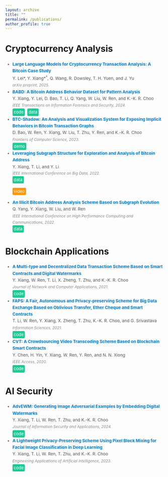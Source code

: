 ```yaml
---
layout: archive
title: ""
permalink: /publications/
author_profile: true
---
```


<!-- {% if author.googlescholar %}
  You can also find my articles on <u><a href="{{author.googlescholar}}">my Google Scholar profile</a>.</u>
{% endif %}

{% include base_path %}

{% for post in site.publications reversed %}
  {% include archive-single.html %}
{% endfor %} -->

# Cryptocurrency Analysis

<div style="margin: 3px 0; padding: 3px;">
  <ul style="margin: 0; padding-left: 20px; font-size: 0.95em; color: #555; line-height: 1.6;">
    <li>
      <strong>
        <a href="https://arxiv.org/abs/2501.18158" style="text-decoration: none; color: #007acc;">
          Large Language Models for Cryptocurrency Transaction Analysis: A Bitcoin Case Study
        </a>
      </strong><br />
      <span>
        Y. Lei*, Y. Xiang*<sup>†</sup>, Q. Wang, R. Dowsley, T. H. Yuen, and J. Yu
      </span><br />
      <em style="font-size: 0.9em; color: #888;">arXiv preprint, 2025.</em>
    </li>
    <li>
      <strong>
        <a href="https://doi.org/10.1109/TIFS.2023.3347894" style="text-decoration: none; color: #007acc;">
          BABD: A Bitcoin Address Behavior Dataset for Pattern Analysis
        </a>
      </strong><br />
      <span>
        Y. Xiang, Y. Lei, D. Bao, T. Li, Q. Yang, W. Liu, W. Ren, and K.-K. R. Choo
      </span><br />
      <em style="font-size: 0.9em; color: #888;">IEEE Transactions on Information Forensics and Security, 2024.</em><br />
      <a href="https://github.com/Y-Xiang-hub/Bitcoin-Address-Behavior-Analysis" style="background-color: #20c997; color: white; padding: 1px 4px; text-decoration: none; border-radius: 4px; display: inline-block; margin-right: 4px;"
         onmouseover="this.style.backgroundColor='#1a6f5c'"
         onmouseout="this.style.backgroundColor='#20c997'">code</a>
      <a href="https://www.kaggle.com/datasets/lemonx/babd13" style="background-color: #20c997; color: white; padding: 1px 4px; text-decoration: none; border-radius: 4px; display: inline-block;"
         onmouseover="this.style.backgroundColor='#1a6f5c'"
         onmouseout="this.style.backgroundColor='#20c997'">data</a>
    </li>
    <li>
      <strong>
        <a href="https://doi.org/10.1007/s11704-023-2531-0" style="text-decoration: none; color: #007acc;">
          BTC-Shadow: An Analysis and Visualization System for Exposing Implicit Behaviors in Bitcoin Transaction Graphs
        </a>
      </strong><br />
      <span>
        D. Bao, W. Ren, Y. Xiang, W. Liu, T. Zhu, Y. Ren, and K.-K. R. Choo
      </span><br />
      <em style="font-size: 0.9em; color: #888;">Frontiers of Computer Science, 2023.</em><br />
      <a href="https://github.com/whbyaoi/BTCShadow" style="background-color: #20c997; color: white; padding: 1px 4px; text-decoration: none; border-radius: 4px; display: inline-block; margin-right: 4px;"
         onmouseover="this.style.backgroundColor='#1a6f5c'"
         onmouseout="this.style.backgroundColor='#20c997'">demo</a>
    </li>
    <li>
  <strong>
    <a href="https://doi.org/10.1109/BigData55660.2022.10020980" style="text-decoration: none; color: #007acc;">
      Leveraging Subgraph Structure for Exploration and Analysis of Bitcoin Address
    </a>
  </strong><br />
  <span>
    Y. Xiang, T. Li, and Y. Li
  </span><br />
  <em style="font-size: 0.9em; color: #888;">IEEE International Conference on Big Data, 2022.</em><br />
  <a href="https://www.kaggle.com/datasets/lemonx/basd8" 
     style="background-color: #20c997; color: white; padding: 1px 4px; text-decoration: none; border-radius: 4px; display: inline-block; margin-right: 4px;"
     onmouseover="this.style.backgroundColor='#1a6f5c'"
     onmouseout="this.style.backgroundColor='#20c997'">data</a>

  <a href="https://Y-Xiang-hub.github.io/files/BigData22.mp4" 
     style="background-color: #ff9800; color: white; padding: 1px 4px; text-decoration: none; border-radius: 4px; display: inline-block;"
     onmouseover="this.style.backgroundColor='#e68900'"
     onmouseout="this.style.backgroundColor='#ff9800'" 
     target="_blank">video</a>
</li>
    <li>
      <strong>
        <a href="https://doi.org/10.1109/HPCC-DSS-SmartCity-DependSys57074.2022.00116" style="text-decoration: none; color: #007acc;">
          An Illicit Bitcoin Address Analysis Scheme Based on Subgraph Evolution
        </a>
      </strong><br />
      <span>
        Q. Yang, Y. Xiang, W. Liu, and W. Ren
      </span><br />
      <em style="font-size: 0.9em; color: #888;">IEEE International Conference on High Performance Computing and Communications, 2022.</em><br />
      <a href="https://www.kaggle.com/datasets/lemonx/bitcoin-subgraph-evolution-data" style="background-color: #20c997; color: white; padding: 1px 4px; text-decoration: none; border-radius: 4px; display: inline-block; margin-right: 4px;"
         onmouseover="this.style.backgroundColor='#1a6f5c'"
         onmouseout="this.style.backgroundColor='#20c997'">data</a>
    </li>
  </ul>
</div>

# Blockchain Applications

<div style="margin: 3px 0; padding: 3px;">
  <ul style="margin: 0; padding-left: 20px; font-size: 0.95em; color: #555; line-height: 1.6;">
    <li>
      <strong>
        <a href="https://doi.org/10.1016/j.jnca.2020.102953" style="text-decoration: none; color: #007acc;">
          A Multi-type and Decentralized Data Transaction Scheme Based on Smart Contracts and Digital Watermarks
        </a>
      </strong><br />
      <span>
        Y. Xiang, W. Ren, T. Li, X. Zheng, T. Zhu, and K.-K. R. Choo
      </span><br />
      <em style="font-size: 0.9em; color: #888;">Journal of Network and Computer Applications, 2021.</em><br />
      <a href="https://github.com/Y-Xiang-hub/A-Copyright-Protection-Method-in-Big-Data-Trade" style="background-color: #20c997; color: white; padding: 1px 4px; text-decoration: none; border-radius: 4px; display: inline-block; margin-right: 4px;"
         onmouseover="this.style.backgroundColor='#1a6f5c'"
         onmouseout="this.style.backgroundColor='#20c997'">code</a>
    </li>
    <li>
      <strong>
        <a href="https://doi.org/10.1016/j.ins.2020.08.116" style="text-decoration: none; color: #007acc;">
          FAPS: A Fair, Autonomous and Privacy-preserving Scheme for Big Data Exchange Based on Oblivious Transfer, Ether Cheque and Smart Contracts
        </a>
      </strong><br />
      <span>
        T. Li, W. Ren, Y. Xiang, X. Zheng, T. Zhu, K.-K. R. Choo, and G. Srivastava
      </span><br />
      <em style="font-size: 0.9em; color: #888;">Information Sciences, 2021.</em><br />
      <a href="https://github.com/Y-Xiang-hub/FAPS-Prototype" style="background-color: #20c997; color: white; padding: 1px 4px; text-decoration: none; border-radius: 4px; display: inline-block; margin-right: 4px;"
         onmouseover="this.style.backgroundColor='#1a6f5c'"
         onmouseout="this.style.backgroundColor='#20c997'">code</a>
    </li>
    <li>
      <strong>
        <a href="https://doi.org/10.1109/ACCESS.2020.3043042" style="text-decoration: none; color: #007acc;">
          CVT: A Crowdsourcing Video Transcoding Scheme Based on Blockchain Smart Contracts
        </a>
      </strong><br />
      <span>
        Y. Chen, H. Yin, Y. Xiang, W. Ren, Y. Ren, and N. N. Xiong
      </span><br />
      <em style="font-size: 0.9em; color: #888;">IEEE Access, 2020.</em><br />
      <a href="https://github.com/Y-Xiang-hub/Crowdsourcing-With-Smart-Contract" style="background-color: #20c997; color: white; padding: 1px 4px; text-decoration: none; border-radius: 4px; display: inline-block; margin-right: 4px;"
         onmouseover="this.style.backgroundColor='#1a6f5c'"
         onmouseout="this.style.backgroundColor='#20c997'">code</a>
    </li>
  </ul>
</div>

# AI Security 

<div style="margin: 3px 0; padding: 3px;">
  <ul style="margin: 0; padding-left: 20px; font-size: 0.95em; color: #555; line-height: 1.6;">
    <li>
      <strong>
        <a href="https://doi.org/10.1016/j.jisa.2023.103662" style="text-decoration: none; color: #007acc;">
          AdvEWM: Generating Image Adversarial Examples by Embedding Digital Watermarks
        </a>
      </strong><br />
      <span>
        Y. Xiang, T. Li, W. Ren, T. Zhu, and K.-K. R. Choo
      </span><br />
      <em style="font-size: 0.9em; color: #888;">Journal of Information Security and Applications, 2024.</em><br />
      <a href="https://github.com/Y-Xiang-hub/AdvEWM" style="background-color: #20c997; color: white; padding: 1px 4px; text-decoration: none; border-radius: 4px; display: inline-block; margin-right: 4px;"
         onmouseover="this.style.backgroundColor='#1a6f5c'"
         onmouseout="this.style.backgroundColor='#20c997'">code</a>
    </li>
    <li>
      <strong>
        <a href="https://doi.org/10.1016/j.engappai.2023.107180" style="text-decoration: none; color: #007acc;">
          A Lightweight Privacy-Preserving Scheme Using Pixel Block Mixing for Facial Image Classification in Deep Learning
        </a>
      </strong><br />
      <span>
        Y. Xiang, T. Li, W. Ren, T. Zhu, and K.-K. R. Choo
      </span><br />
      <em style="font-size: 0.9em; color: #888;">Engineering Applications of Artificial Intelligence, 2023.</em><br />
      <a href="https://github.com/oopshell/Pixel-Blocks-Mixing-For-Image-Privacy-Preservation" style="background-color: #20c997; color: white; padding: 1px 4px; text-decoration: none; border-radius: 4px; display: inline-block; margin-right: 4px;"
         onmouseover="this.style.backgroundColor='#1a6f5c'"
         onmouseout="this.style.backgroundColor='#20c997'">code</a>
    </li>
  </ul>
</div>


<!--# Preprint-->

